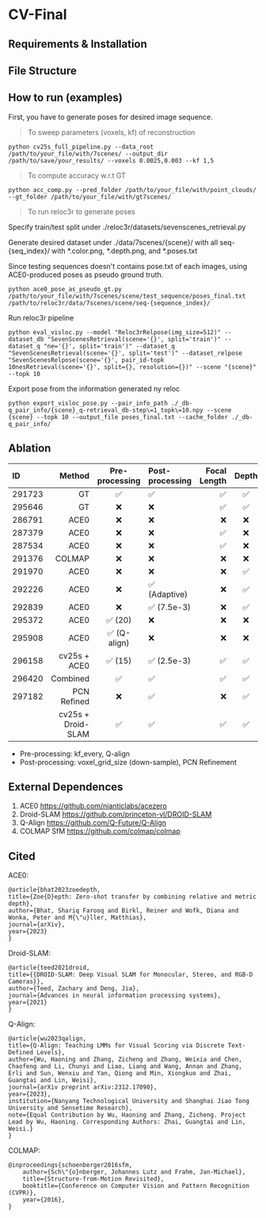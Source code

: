 # CV-Final

## Requirements & Installation

## File Structure

## How to run (examples)

First, you have to generate poses for desired image sequence. 

> To sweep parameters (voxels, kf) of reconstruction

    python cv25s_full_pipeline.py --data_root /path/to/your_file/with/7scenes/ --output_dir /path/to/save/your_results/ --voxels 0.0025,0.003 --kf 1,5

> To compute accuracy w.r.t GT
    
    python acc_comp.py --pred_folder /path/to/your_file/with/point_clouds/ --gt_folder /path/to/your_file/with/gt7scenes/

> To run reloc3r to generate poses

Specify train/test split under ./reloc3r/datasets/sevenscenes_retrieval.py

Generate desired dataset under ./data/7scenes/{scene}/ with all seq-{seq_index}/ with *.color.png, *.depth.png, and *.poses.txt

Since testing sequences doesn't contains pose.txt of each images, using ACE0-produced poses as pseudo ground truth.

    python ace0_pose_as_pseudo_gt.py /path/to/your_file/with/7scenes/scene/test_sequence/poses_final.txt /path/to/reloc3r/data/7scenes/scene/seq-{sequence_index}/

Run reloc3r pipeline

    python eval_visloc.py --model "Reloc3rRelpose(img_size=512)" --dataset_db "SevenScenesRetrieval(scene='{}', split='train')" --dataset_q "ne='{}', split='train')" --dataset_q "SevenScenesRetrieval(scene='{}', split='test')" --dataset_relpose "SevenScenesRelpose(scene='{}', pair_id-topk 10nesRetrieval(scene='{}', split={}, resolution={})" --scene "{scene}" --topk 10

Export pose from the information generated ny reloc

    python export_visloc_pose.py --pair_info_path ./_db-q_pair_info/{scene}_q-retrieval_db-step\=1_topk\=10.npy --scene {scene} --topk 10 --output_file poses_final.txt --cache_folder ./_db-q_pair_info/



## Ablation

| ID | Method | Pre-processing | Post-processing | Focal Length | Depth |Property | Accuracy | Completeness | 
| :-----| ----: | :----: | :-----| ----: | :----: |:----: | :----: |:----: |
| 291723 | GT | ✅  | ✅ | ✅ |✅ | -  |  0.0 | 0.51 |  
| 295646 | GT | ❌  | ❌ | ✅ |✅ | -  | 0.0  | 0.51  |
| 286791 | ACE0 | ❌ | ❌ | ❌ |❌ | Sparse  | 0.22  | 0.31  |
| 287379 | ACE0 | ❌  | ❌ | ✅ | ❌| Dense  |  0.53 | 0.18  |
| 287534 | ACE0 | ❌  | ❌| ✅ |❌ | Sparse  |  0.27 |  0.31 |
| 291376 | COLMAP | ❌  | ❌ | ❌ |❌| Sparse  |  4.28 | 0.4  |
| 291970 | ACE0 | ❌  | ❌ | ❌ | ✅| Sparse  |  0.2 |  0.34 |
| 292226 | ACE0 | ❌  | ✅ (Adaptive)| ❌ | ✅| Sparse  |  0.27 |  0.35 |
| 292839 | ACE0 | ❌  | ✅ (7.5e-3) | ❌ | ✅| Sparse  | 0.23  | 0.34  |
| 295372 | ACE0 | ✅ (20)  | ❌ | ❌ | ❌| Sparse  | 0.24  |  0.38 |
| 295908 | ACE0 | ✅ (Q-align)  | ❌ | ❌ | ❌| Sparse  |  0.26 |  0.34 |
| 296158 | cv25s + ACE0 | ✅ (15)  | ✅ (2.5e-3) | ✅ | ✅| Sparse  | 0.25  |  0.19 |
| 296420 | Combined | ✅  | ✅ | ✅ | ✅| Sparse  | 0.16  |  0.16 |
| 297182 | PCN Refined | ❌  | ✅ | ❌ | ✅| Sparse  | 0.20  |  0.34 |
|  | cv25s + Droid-SLAM | ✅  | ✅ | ✅ | ✅| Sparse  |   |   |


* Pre-processing: kf_every, Q-align
* Post-processing: voxel_grid_size (down-sample), PCN Refinement

## External Dependences
1. ACE0
    https://github.com/nianticlabs/acezero
2. Droid-SLAM
    https://github.com/princeton-vl/DROID-SLAM
3. Q-Align
    https://github.com/Q-Future/Q-Align
4. COLMAP SfM
    https://github.com/colmap/colmap


## Cited
ACE0:

    @article{bhat2023zoedepth,
    title={Zoe{D}epth: Zero-shot transfer by combining relative and metric depth},
    author={Bhat, Shariq Farooq and Birkl, Reiner and Wofk, Diana and Wonka, Peter and M{\"u}ller, Matthias},
    journal={arXiv},
    year={2023}
    }
Droid-SLAM:

    @article{teed2021droid,
    title={{DROID-SLAM: Deep Visual SLAM for Monocular, Stereo, and RGB-D Cameras}},
    author={Teed, Zachary and Deng, Jia},
    journal={Advances in neural information processing systems},
    year={2021}
    }

Q-Align:

    @article{wu2023qalign,
    title={Q-Align: Teaching LMMs for Visual Scoring via Discrete Text-Defined Levels},
    author={Wu, Haoning and Zhang, Zicheng and Zhang, Weixia and Chen, Chaofeng and Li, Chunyi and Liao, Liang and Wang, Annan and Zhang, Erli and Sun, Wenxiu and Yan, Qiong and Min, Xiongkuo and Zhai, Guangtai and Lin, Weisi},
    journal={arXiv preprint arXiv:2312.17090},
    year={2023},
    institution={Nanyang Technological University and Shanghai Jiao Tong University and Sensetime Research},
    note={Equal Contribution by Wu, Haoning and Zhang, Zicheng. Project Lead by Wu, Haoning. Corresponding Authors: Zhai, Guangtai and Lin, Weisi.}
    }

COLMAP:

    @inproceedings{schoenberger2016sfm,
        author={Sch\"{o}nberger, Johannes Lutz and Frahm, Jan-Michael},
        title={Structure-from-Motion Revisited},
        booktitle={Conference on Computer Vision and Pattern Recognition (CVPR)},
        year={2016},
    }